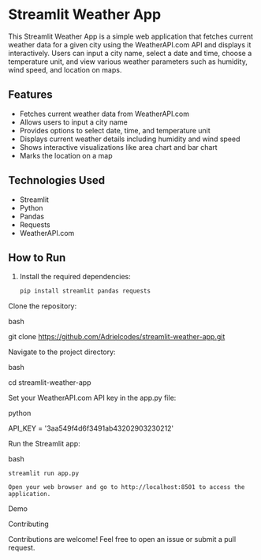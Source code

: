 # Streamlit Weather App

This Streamlit Weather App is a simple web application that fetches current weather data for a given city using the WeatherAPI.com API and displays it interactively. Users can input a city name, select a date and time, choose a temperature unit, and view various weather parameters such as humidity, wind speed, and location on maps.

## Features

- Fetches current weather data from WeatherAPI.com
- Allows users to input a city name
- Provides options to select date, time, and temperature unit
- Displays current weather details including humidity and wind speed
- Shows interactive visualizations like area chart and bar chart
- Marks the location on a map

## Technologies Used

- Streamlit
- Python
- Pandas
- Requests
- WeatherAPI.com

## How to Run

1. Install the required dependencies:

   ```bash
   pip install streamlit pandas requests
Clone the repository:

bash

git clone https://github.com/Adrielcodes/streamlit-weather-app.git

Navigate to the project directory:

bash

cd streamlit-weather-app

Set your WeatherAPI.com API key in the app.py file:

python

API_KEY = '3aa549f4d6f3491ab43202903230212'

Run the Streamlit app:

bash

    streamlit run app.py

    Open your web browser and go to http://localhost:8501 to access the application.

Demo

Contributing

Contributions are welcome! Feel free to open an issue or submit a pull request.
